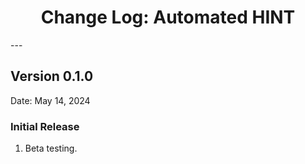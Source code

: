 <h1 style="text-align: center;">Change Log: Automated HINT</h1>
---

## Version 0.1.0

Date: May 14, 2024

### Initial Release
1. Beta testing.
<br>
<br>
